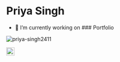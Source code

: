 # Priya Singh

<!--
**priya-singh2411/priya-singh2411** is a ✨ _special_ ✨ repository because its `README.md` (this file) appears on your GitHub profile.

Here are some ideas to get you started:
-->
- 🔭 I’m currently working on ### Portfolio
<!--- 🌱 I’m currently learning ...
- 👯 I’m looking to collaborate on ...
- 🤔 I’m looking for help with ...
- 💬 Ask me about ...
- 📫 How to reach me: ...
- 😄 Pronouns: ...
- ⚡ Fun fact: ...
-->
<p align="left"> <img src="https://komarev.com/ghpvc/?username=priya-singh2411&label=Views&color=blue&style=plastic" alt="priya-singh2411" /> </p>

<a href="https://www.linkedin.com/in/priyasingh2411/">
  <img align="left" alt="Priya Linkdein" width="22px" src="https://cdn.jsdelivr.net/npm/simple-icons@v3/icons/linkedin.svg" />
</a>

